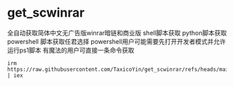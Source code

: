 # get_scwinrar
全自动获取简体中文无广告版winrar暗链和商业版 
shell脚本获取 python脚本获取 powershell 脚本获取任君选择 
powershell用户可能需要先打开开发者模式并允许运行ps1脚本 
有魔法的用户可直接一条命令获取 
```
irm https://raw.githubusercontent.com/TaxicoYin/get_scwinrar/refs/heads/main/getscwinrar.ps1 | iex
```
